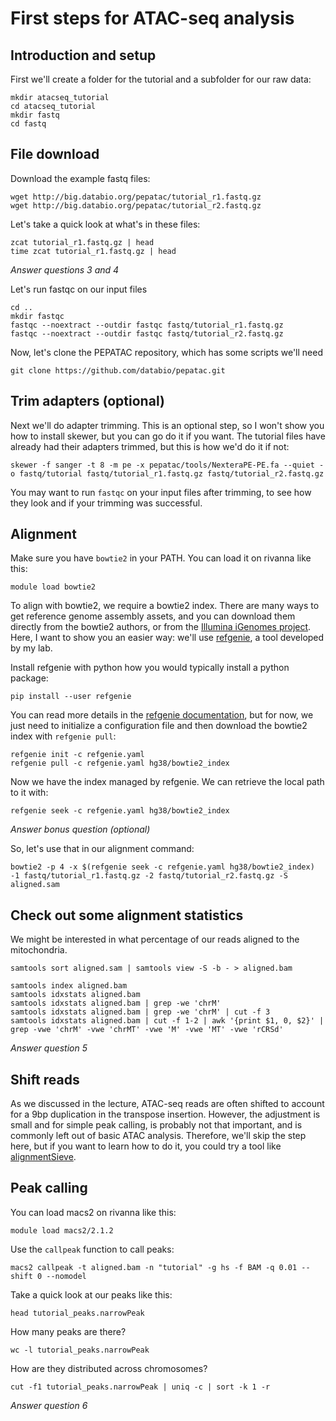 # First steps for ATAC-seq analysis

## Introduction and setup

First we'll create a folder for the tutorial and a subfolder for our raw data:

```
mkdir atacseq_tutorial
cd atacseq_tutorial
mkdir fastq
cd fastq
```

## File download

Download the example fastq files:

```
wget http://big.databio.org/pepatac/tutorial_r1.fastq.gz
wget http://big.databio.org/pepatac/tutorial_r2.fastq.gz
```

Let's take a quick look at what's in these files:

```
zcat tutorial_r1.fastq.gz | head
time zcat tutorial_r1.fastq.gz | head
```

*Answer questions 3 and 4*

Let's run fastqc on our input files
```
cd ..
mkdir fastqc
fastqc --noextract --outdir fastqc fastq/tutorial_r1.fastq.gz
fastqc --noextract --outdir fastqc fastq/tutorial_r2.fastq.gz
```

Now, let's clone the PEPATAC repository, which has some scripts we'll need

```
git clone https://github.com/databio/pepatac.git
```

## Trim adapters (optional)

Next we'll do adapter trimming. This is an optional step, so I won't show you how to install skewer, but you can go do it if you want. The tutorial files have already had their adapters trimmed, but this is how we'd do it if not:

```
skewer -f sanger -t 8 -m pe -x pepatac/tools/NexteraPE-PE.fa --quiet -o fastq/tutorial fastq/tutorial_r1.fastq.gz fastq/tutorial_r2.fastq.gz
```

You may want to run `fastqc` on your input files after trimming, to see how they look and if your trimming was successful.


## Alignment

Make sure you have `bowtie2` in your PATH. You can load it on rivanna like this:

```
module load bowtie2
```

To align with bowtie2, we require a bowtie2 index. There are many ways to get reference genome assembly assets, and you can download them directly from the bowtie2 authors, or from the [Illumina iGenomes project](https://support.illumina.com/sequencing/sequencing_software/igenome.html). Here, I want to show you an easier way: we'll use [refgenie](http://refgenie.databio.org), a tool developed by my lab.

Install refgenie with python how you would typically install a python package:

```
pip install --user refgenie
```

You can read more details in the [refgenie documentation](http://refgenie.databio.org), but for now, we just need to initialize a configuration file and then download the bowtie2 index with `refgenie pull`:

```
refgenie init -c refgenie.yaml
refgenie pull -c refgenie.yaml hg38/bowtie2_index
```

Now we have the index managed by refgenie. We can retrieve the local path to it with:

```
refgenie seek -c refgenie.yaml hg38/bowtie2_index
```

*Answer bonus question (optional)*

So, let's use that in our alignment command:

```
bowtie2 -p 4 -x $(refgenie seek -c refgenie.yaml hg38/bowtie2_index) -1 fastq/tutorial_r1.fastq.gz -2 fastq/tutorial_r2.fastq.gz -S aligned.sam
```

## Check out some alignment statistics

We might be interested in what percentage of our reads aligned to the mitochondria.

```
samtools sort aligned.sam | samtools view -S -b - > aligned.bam
```

```
samtools index aligned.bam
samtools idxstats aligned.bam
samtools idxstats aligned.bam | grep -we 'chrM'
samtools idxstats aligned.bam | grep -we 'chrM' | cut -f 3
samtools idxstats aligned.bam | cut -f 1-2 | awk '{print $1, 0, $2}' | grep -vwe 'chrM' -vwe 'chrMT' -vwe 'M' -vwe 'MT' -vwe 'rCRSd'
```

*Answer question 5*


## Shift reads

As we discussed in the lecture, ATAC-seq reads are often shifted to account for a 9bp duplication in the transpose insertion. However, the adjustment is small and for simple peak calling, is probably not that important, and is commonly left out of basic ATAC analysis. Therefore, we'll skip the step here, but if you want to learn how to do it, you could try a tool like [alignmentSieve](https://deeptools.readthedocs.io/en/develop/content/tools/alignmentSieve.html).

## Peak calling

You can load macs2 on rivanna like this:

```
module load macs2/2.1.2
```

Use the `callpeak` function to call peaks:

```
macs2 callpeak -t aligned.bam -n "tutorial" -g hs -f BAM -q 0.01 --shift 0 --nomodel
```

Take a quick look at our peaks like this:

```
head tutorial_peaks.narrowPeak
```

How many peaks are there?

```
wc -l tutorial_peaks.narrowPeak
```

How are they distributed across chromosomes?

```
cut -f1 tutorial_peaks.narrowPeak | uniq -c | sort -k 1 -r
```

*Answer question 6*

<!-- For fixed-width peaks, you could use these params: '--shift -75 --extsize 150 --nomodel --call-summits --nolambda --keep-dup all -p 0.01' -->
 